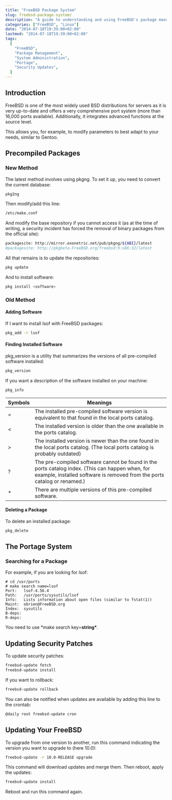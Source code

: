 ```yaml
---
title: "FreeBSD Package System"
slug: freebsd-package-system/
description: "A guide to understanding and using FreeBSD's package management system including both the new and old methods, portage system, and system updates."
categories: ["FreeBSD", "Linux"]
date: "2014-07-18T19:39:00+02:00"
lastmod: "2014-07-18T19:39:00+02:00"
tags:
  [
    "FreeBSD",
    "Package Management",
    "System Administration",
    "Portage",
    "Security Updates",
  ]
---
```


## Introduction

FreeBSD is one of the most widely used BSD distributions for servers as it is very up-to-date and offers a very comprehensive port system (more than 16,000 ports available). Additionally, it integrates advanced functions at the source level.

This allows you, for example, to modify parameters to best adapt to your needs, similar to Gentoo.

## Precompiled Packages

### New Method

The latest method involves using pkgng. To set it up, you need to convert the current database:

```bash
pkg2ng
```

Then modify/add this line:

```bash
/etc/make.conf
```

And modify the base repository if you cannot access it (as at the time of writing, a security incident has forced the removal of binary packages from the official site):

```bash
packagesite: http://mirror.exonetric.net/pub/pkgng/${ABI}/latest
#packagesite: http://pkgbeta.FreeBSD.org/freebsd:9:x86:32/latest
```

All that remains is to update the repositories:

```bash
pkg update
```

And to install software:

```bash
pkg install <software>
```

### Old Method

#### Adding Software

If I want to install lsof with FreeBSD packages:

```bash
pkg_add -r lsof
```

#### Finding Installed Software

pkg_version is a utility that summarizes the versions of all pre-compiled software installed:

```bash
pkg_version
```

If you want a description of the software installed on your machine:

```bash
pkg_info
```


| Symbols | Meanings |
|---------|----------|
| = | The installed pre-compiled software version is equivalent to that found in the local ports catalog. |
| < | The installed version is older than the one available in the ports catalog. |
| > | The installed version is newer than the one found in the local ports catalog. (The local ports catalog is probably outdated) |
| ? | The pre-compiled software cannot be found in the ports catalog index. (This can happen when, for example, installed software is removed from the ports catalog or renamed.) |
| \* | There are multiple versions of this pre-compiled software. |


#### Deleting a Package

To delete an installed package:

```bash
pkg_delete
```

## The Portage System

### Searching for a Package

For example, if you are looking for lsof:

```
# cd /usr/ports
# make search name=lsof
Port:   lsof-4.56.4
Path:   /usr/ports/sysutils/lsof
Info:   Lists information about open files (similar to fstat(1))
Maint:  obrien@FreeBSD.org
Index:  sysutils
B-deps:
R-deps:
```

You need to use \*make search key=**string\***.

## Updating Security Patches

To update security patches:

```bash
freebsd-update fetch
freebsd-update install
```

If you want to rollback:

```bash
freebsd-update rollback
```

You can also be notified when updates are available by adding this line to the crontab:

```bash
@daily root freebsd-update cron
```

## Updating Your FreeBSD

To upgrade from one version to another, run this command indicating the version you want to upgrade to (here 10.0):

```bash
freebsd-update -r 10.0-RELEASE upgrade
```

This command will download updates and merge them. Then reboot, apply the updates:

```bash
freebsd-update install
```

Reboot and run this command again.
